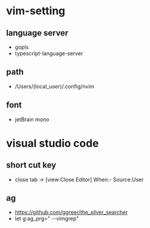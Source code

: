 # vim-setting

## language server

- gopls
- typescript-language-server

## path

- /Users/(local_user)/.config/nvim

## font

- jetBrain mono

# visual studio code

## short cut key

- close tab -> [view:Close Editor] When:- Source:User

## ag

- https://github.com/ggreer/the_silver_searcher
- let g:ag_prg="<custom-ag-path-goes-here> --vimgrep"
